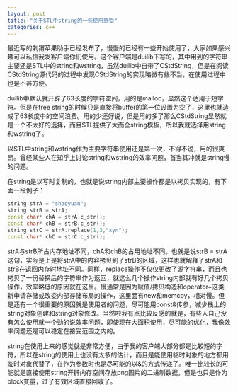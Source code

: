 ```yaml
---
layout: post
title: "关于STL中string的一些使用感受"
categories: c++
---
```


最近写的刺猬苹果助手已经发布了，慢慢的已经有一些开始使用了，大家如果感兴趣可以私信我发客户端你们使用。这个客户端是duilib下写的，其中用到的字符串主要还是STL中的string和wstring，虽然duilib中自带了CStdString，但是在阅读CStdString源代码的过程中发现CStdString的实现略微有些不当，在使用过程中也是不甚方便。  

duilib中默认就开辟了63长度的字符空间，用的是malloc，显然这个适用于短字符。但是在free string的时候只是直接将buffer的第一位设置为空了，这里也就造成了63长度中的空间浪费。用的少还好说，但是用的多了那么CStdString显然就是一个不太好的选择，而且STL提供了大而全string模板，所以我就选择用string和wstring了。  

以STL中string和wstring作为主要字符串使用还是第一次，不得不说，用的很爽昂。曾经某些人在知乎上讨论string和wstring的效率问题，首当其冲就是string慢的问题。  

在string是以写时复制的，也就是说string内部主要操作都是以拷贝实现的，有下面一段例子：  

``` c++
string strA = "shaoyuan";  
string strB = strA;  
const char* chA = strA.c_str();  
const char* chB = strB.c_str();  
string strC = strA.replace(1,3,"xyn");  
const char* chC = strC.c_str();  
``` 

strA与strB所占内存地址不同，chA和chB的占用地址不同。也就是说strB = strA这句，实际是上是将strA中的内容拷贝到了strB的区域，这样也就解释了strA和strB在返回内存时地址不同。同样，replace操作不仅仅更改了源字符串，而且也拷贝了一份替换后的字符串作为返回，就这么几个操作string内部就有好几个拷贝操作，效率略低的原因就在这里。慢通常是因为赋值/拷贝构造和operator+这类新申请存储或改变内部存储布局的操作，这里面有new和memcpy，相对慢。但是还有一个很重要的原因就是使用者的问题，尽可能用const&传参，减少栈上的string对象创建和string对象修改。当然啦我有点比较反感的就是，有些人自己没有怎么使用就一个劲的说效率问题，即使现在大面积使用，尽可能的优化，我像效率问题还是可以稳定在接受范围之内的。  

string在使用上来的感觉就是非常方便，由于我的客户端大部分都是比较短的字符，所以在string的使用上也没有太多的估计，而且是能使用临时对象的地方都用临时对象代替了，在作为参数时也是尽可能的以&的方式传递了。唯一比较长的可能就是直接使用string开辟内存空间存放png图片的二进制数据，但是也只是作为block变量，过了有效区域直接回收了。